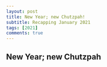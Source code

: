 ```yaml
---
layout: post
title: New Year; new Chutzpah!
subtitle: Recapping January 2021
tags: [2021]
comments: true
---
```

## New Year; new Chutzpah
